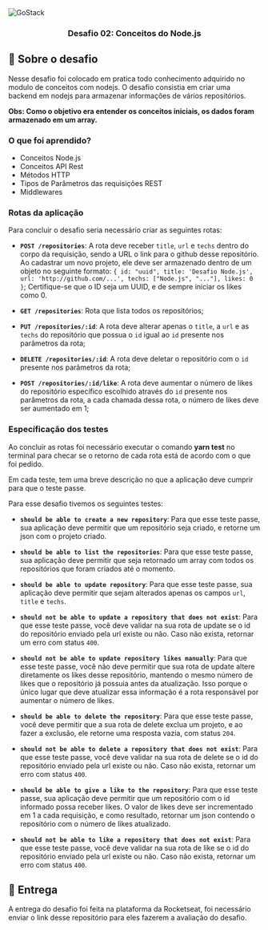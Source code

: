 <img alt="GoStack" src="https://storage.googleapis.com/golden-wind/bootcamp-gostack/header-desafios-new.png" />

<h3 align="center">
  Desafio 02: Conceitos do Node.js
</h3>

## :rocket: Sobre o desafio

Nesse desafio foi colocado em pratica todo conhecimento adquirido no modulo de conceitos com nodejs. 
O desafio consistia em criar uma backend em nodejs para armazenar informações de vários repositórios.

**Obs: Como o objetivo era entender os conceitos iniciais, os dados foram armazenado em um array.**

### O que foi aprendido?

 - Conceitos Node.js 
 - Conceitos API Rest 
 - Métodos HTTP 
 - Tipos de Parâmetros das requisições REST
 - Middlewares

### Rotas da aplicação

Para concluir o desafio seria necessário criar as seguintes rotas:

- **`POST /repositories`**: A rota deve receber `title`, `url` e `techs` dentro do corpo da requisição, sendo a URL o link para o github desse repositório. Ao cadastrar um novo projeto, ele deve ser armazenado dentro de um objeto no seguinte formato: `{ id: "uuid", title: 'Desafio Node.js', url: 'http://github.com/...', techs: ["Node.js", "..."], likes: 0 }`; Certifique-se que o ID seja um UUID, e de sempre iniciar os likes como 0.

- **`GET /repositories`**: Rota que lista todos os repositórios;

- **`PUT /repositories/:id`**: A rota deve alterar apenas o `title`, a `url` e as `techs` do repositório que possua o `id` igual ao `id` presente nos parâmetros da rota;

- **`DELETE /repositories/:id`**: A rota deve deletar o repositório com o `id` presente nos parâmetros da rota;

- **`POST /repositories/:id/like`**: A rota deve aumentar o número de likes do repositório específico escolhido através do `id` presente nos parâmetros da rota, a cada chamada dessa rota, o número de likes deve ser aumentado em 1;

### Específicação dos testes

Ao concluir as rotas foi necessário executar o comando **yarn test** no terminal para checar se o retorno de cada rota está de acordo com o que foi pedido.

Em cada teste, tem uma breve descrição no que a aplicação deve cumprir para que o teste passe.

Para esse desafio tivemos os seguintes testes:

-   **`should be able to create a new repository`**: Para que esse teste passe, sua aplicação deve permitir que um repositório seja criado, e retorne um json com o projeto criado.
    
-   **`should be able to list the repositories`**: Para que esse teste passe, sua aplicação deve permitir que seja retornado um array com todos os repositórios que foram criados até o momento.
    
-   **`should be able to update repository`**: Para que esse teste passe, sua aplicação deve permitir que sejam alterados apenas os campos  `url`,  `title`  e  `techs`.
    
-   **`should not be able to update a repository that does not exist`**: Para que esse teste passe, você deve validar na sua rota de update se o id do repositório enviado pela url existe ou não. Caso não exista, retornar um erro com status  `400`.
    
-   **`should not be able to update repository likes manually`**: Para que esse teste passe, você não deve permitir que sua rota de update altere diretamente os likes desse repositório, mantendo o mesmo número de likes que o repositório já possuia antes da atualização. Isso porque o único lugar que deve atualizar essa informação é a rota responsável por aumentar o número de likes.
    
-   **`should be able to delete the repository`**: Para que esse teste passe, você deve permitir que a sua rota de delete exclua um projeto, e ao fazer a exclusão, ele retorne uma resposta vazia, com status  `204`.
    
-   **`should not be able to delete a repository that does not exist`**: Para que esse teste passe, você deve validar na sua rota de delete se o id do repositório enviado pela url existe ou não. Caso não exista, retornar um erro com status  `400`.
    
-   **`should be able to give a like to the repository`**: Para que esse teste passe, sua aplicação deve permitir que um repositório com o id informado possa receber likes. O valor de likes deve ser incrementado em 1 a cada requisição, e como resultado, retornar um json contendo o repositório com o número de likes atualizado.
    
-   **`should not be able to like a repository that does not exist`**: Para que esse teste passe, você deve validar na sua rota de like se o id do repositório enviado pela url existe ou não. Caso não exista, retornar um erro com status  `400`.

## :calendar: Entrega

A entrega do desafio foi feita na plataforma da Rocketseat, foi necessário enviar o link desse repositório para eles fazerem a avaliação do desafio.

